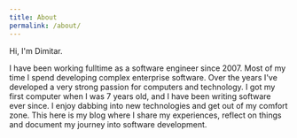 ```yaml
---
title: About
permalink: /about/
---
```


Hi, I'm Dimitar.

I have been working full­time as a software engineer since 2007. Most of my time I spend developing complex enterprise software. Over the years I've developed a very strong passion for computers and technology. I got my first computer when I was 7 years old, and I have been writing software ever since. I enjoy dabbing into new technologies and get out of my comfort zone. This here is my blog where I share my experiences, reflect on things and document my journey into software development.